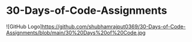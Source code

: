 # 30-Days-of-Code-Assignments

![GitHub Logo]https://github.com/shubhamrajput0369/30-Days-of-Code-Assignments/blob/main/30%20Days%20of%20Code.jpg
